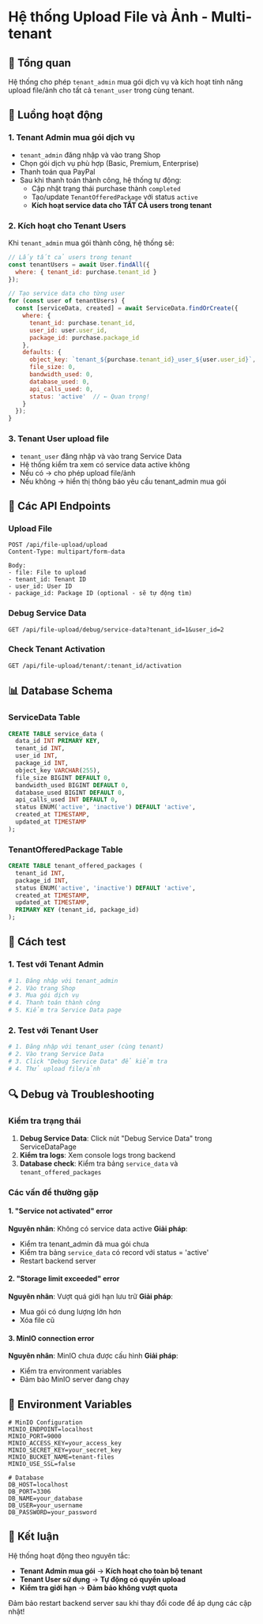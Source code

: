 # Hệ thống Upload File và Ảnh - Multi-tenant

## 🎯 **Tổng quan**

Hệ thống cho phép `tenant_admin` mua gói dịch vụ và kích hoạt tính năng upload file/ảnh cho tất cả `tenant_user` trong cùng tenant.

## 🔄 **Luồng hoạt động**

### 1. **Tenant Admin mua gói dịch vụ**
- `tenant_admin` đăng nhập và vào trang Shop
- Chọn gói dịch vụ phù hợp (Basic, Premium, Enterprise)
- Thanh toán qua PayPal
- Sau khi thanh toán thành công, hệ thống tự động:
  - Cập nhật trạng thái purchase thành `completed`
  - Tạo/update `TenantOfferedPackage` với status `active`
  - **Kích hoạt service data cho TẤT CẢ users trong tenant**

### 2. **Kích hoạt cho Tenant Users**
Khi `tenant_admin` mua gói thành công, hệ thống sẽ:
```javascript
// Lấy tất cả users trong tenant
const tenantUsers = await User.findAll({
  where: { tenant_id: purchase.tenant_id }
});

// Tạo service data cho từng user
for (const user of tenantUsers) {
  const [serviceData, created] = await ServiceData.findOrCreate({
    where: {
      tenant_id: purchase.tenant_id,
      user_id: user.user_id,
      package_id: purchase.package_id
    },
    defaults: {
      object_key: `tenant_${purchase.tenant_id}_user_${user.user_id}`,
      file_size: 0,
      bandwidth_used: 0,
      database_used: 0,
      api_calls_used: 0,
      status: 'active'  // ← Quan trọng!
    }
  });
}
```

### 3. **Tenant User upload file**
- `tenant_user` đăng nhập và vào trang Service Data
- Hệ thống kiểm tra xem có service data active không
- Nếu có → cho phép upload file/ảnh
- Nếu không → hiển thị thông báo yêu cầu tenant_admin mua gói

## 🔧 **Các API Endpoints**

### Upload File
```
POST /api/file-upload/upload
Content-Type: multipart/form-data

Body:
- file: File to upload
- tenant_id: Tenant ID
- user_id: User ID
- package_id: Package ID (optional - sẽ tự động tìm)
```

### Debug Service Data
```
GET /api/file-upload/debug/service-data?tenant_id=1&user_id=2
```

### Check Tenant Activation
```
GET /api/file-upload/tenant/:tenant_id/activation
```

## 📊 **Database Schema**

### ServiceData Table
```sql
CREATE TABLE service_data (
  data_id INT PRIMARY KEY,
  tenant_id INT,
  user_id INT,
  package_id INT,
  object_key VARCHAR(255),
  file_size BIGINT DEFAULT 0,
  bandwidth_used BIGINT DEFAULT 0,
  database_used BIGINT DEFAULT 0,
  api_calls_used INT DEFAULT 0,
  status ENUM('active', 'inactive') DEFAULT 'active',
  created_at TIMESTAMP,
  updated_at TIMESTAMP
);
```

### TenantOfferedPackage Table
```sql
CREATE TABLE tenant_offered_packages (
  tenant_id INT,
  package_id INT,
  status ENUM('active', 'inactive') DEFAULT 'active',
  created_at TIMESTAMP,
  updated_at TIMESTAMP,
  PRIMARY KEY (tenant_id, package_id)
);
```

## 🚀 **Cách test**

### 1. **Test với Tenant Admin**
```bash
# 1. Đăng nhập với tenant_admin
# 2. Vào trang Shop
# 3. Mua gói dịch vụ
# 4. Thanh toán thành công
# 5. Kiểm tra Service Data page
```

### 2. **Test với Tenant User**
```bash
# 1. Đăng nhập với tenant_user (cùng tenant)
# 2. Vào trang Service Data
# 3. Click "Debug Service Data" để kiểm tra
# 4. Thử upload file/ảnh
```

## 🔍 **Debug và Troubleshooting**

### Kiểm tra trạng thái
1. **Debug Service Data**: Click nút "Debug Service Data" trong ServiceDataPage
2. **Kiểm tra logs**: Xem console logs trong backend
3. **Database check**: Kiểm tra bảng `service_data` và `tenant_offered_packages`

### Các vấn đề thường gặp

#### 1. **"Service not activated" error**
**Nguyên nhân**: Không có service data active
**Giải pháp**: 
- Kiểm tra tenant_admin đã mua gói chưa
- Kiểm tra bảng `service_data` có record với status = 'active'
- Restart backend server

#### 2. **"Storage limit exceeded" error**
**Nguyên nhân**: Vượt quá giới hạn lưu trữ
**Giải pháp**: 
- Mua gói có dung lượng lớn hơn
- Xóa file cũ

#### 3. **MinIO connection error**
**Nguyên nhân**: MinIO chưa được cấu hình
**Giải pháp**: 
- Kiểm tra environment variables
- Đảm bảo MinIO server đang chạy

## 📝 **Environment Variables**

```env
# MinIO Configuration
MINIO_ENDPOINT=localhost
MINIO_PORT=9000
MINIO_ACCESS_KEY=your_access_key
MINIO_SECRET_KEY=your_secret_key
MINIO_BUCKET_NAME=tenant-files
MINIO_USE_SSL=false

# Database
DB_HOST=localhost
DB_PORT=3306
DB_NAME=your_database
DB_USER=your_username
DB_PASSWORD=your_password
```

## 🎯 **Kết luận**

Hệ thống hoạt động theo nguyên tắc:
- **Tenant Admin mua gói** → **Kích hoạt cho toàn bộ tenant**
- **Tenant User sử dụng** → **Tự động có quyền upload**
- **Kiểm tra giới hạn** → **Đảm bảo không vượt quota**

Đảm bảo restart backend server sau khi thay đổi code để áp dụng các cập nhật! 